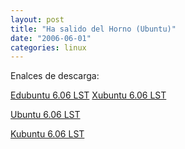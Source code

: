 ```yaml
---
layout: post
title: "Ha salido del Horno (Ubuntu)"
date: "2006-06-01"
categories: linux
---
```


Enalces de descarga: 

[Edubuntu 6.06 LST](https://releases.ubuntu.com/edubuntu/6.06/ "Edubuntu") [Xubuntu 6.06 LST](https://cdimage.ubuntu.com/xubuntu/releases/dapper/release/ "Xubuntu")

[Ubuntu 6.06 LST](https://releases.ubuntu.com/6.06/ "Ubuntu")

[Kubuntu 6.06 LST](https://releases.ubuntu.com/kubuntu/6.06/ "Kubuntu")
